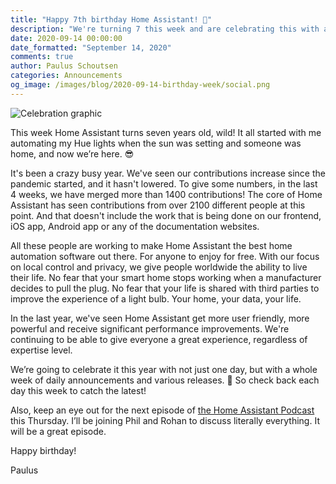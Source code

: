 ```yaml
---
title: "Happy 7th birthday Home Assistant! 🎉"
description: "We're turning 7 this week and are celebrating this with a week of cool releases. Keep an eye on the blog for the latest."
date: 2020-09-14 00:00:00
date_formatted: "September 14, 2020"
comments: true
author: Paulus Schoutsen
categories: Announcements
og_image: /images/blog/2020-09-14-birthday-week/social.png
---
```


![Celebration graphic](/images/blog/2020-09-14-birthday-week/social.png)

This week Home Assistant turns seven years old, wild! It all started with me automating my Hue lights when the sun was setting and someone was home, and now we’re here. 😎

It's been a crazy busy year. We've seen our contributions increase since the pandemic started, and it hasn't lowered. To give some numbers, in the last 4 weeks, we have merged more than 1400 contributions! The core of Home Assistant has seen contributions from over 2100 different people at this point. And that doesn't include the work that is being done on our frontend, iOS app, Android app or any of the documentation websites.

All these people are working to make Home Assistant the best home automation software out there. For anyone to enjoy for free. With our focus on local control and privacy, we give people worldwide the ability to live their life. No fear that your smart home stops working when a manufacturer decides to pull the plug. No fear that your life is shared with third parties to improve the experience of a light bulb. Your home, your data, your life.

In the last year, we've seen Home Assistant get more user friendly, more powerful and receive significant performance improvements. We're continuing to be able to give everyone a great experience, regardless of expertise level.

We’re going to celebrate it this year with not just one day, but with a whole week of daily announcements and various releases. 🎁 So check back each day this week to catch the latest!

Also, keep an eye out for the next episode of [the Home Assistant Podcast](https://hasspodcast.io/) this Thursday. I’ll be joining Phil and Rohan to discuss literally everything. It will be a great episode.

Happy birthday!

Paulus

